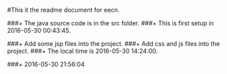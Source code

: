 #This it the readme document for eecn.

###+ The java source code is in the src folder.
###+ This is first setup in 2016-05-30 00:43:45.

###+ Add some jsp files into the project.
###+ Add css and js files into the project.
###+ The local time is 2016-05-30 14:24:00.

###+ 2016-05-30 21:56:04